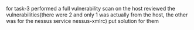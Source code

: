 for task-3
performed a full vulnerability scan on the host
reviewed the vulnerabilities(there were 2 and only 1 was actually from the host, the other was for the nessus service nessus-xmlrc)
put solution for them
